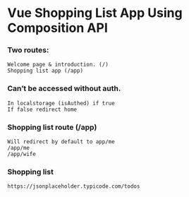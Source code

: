 # Vue Shopping List App Using Composition API

### Two routes:
	Welcome page & introduction. (/)
	Shopping list app (/app)

###  Can’t be accessed without auth.
	In localstorage (isAuthed) if true
	If false redirect home

### Shopping list route (/app)
	Will redirect by default to app/me
	/app/me
  	/app/wife

### Shopping list 
	https://jsonplaceholder.typicode.com/todos
